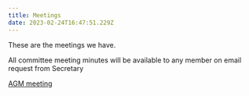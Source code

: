 ```yaml
---
title: Meetings
date: 2023-02-24T16:47:51.229Z
---
```

T﻿hese are the meetings we have. 

All committee meeting minutes will be available to any member on email request from Secretary



[AGM meeting ](public/img/agm_minutes_april_2023_r1_to_be_checked_and_approved_by_committee.docx)